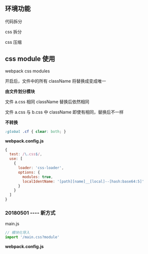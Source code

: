 ## 环境功能

代码拆分

css 拆分

css 压缩




## css module 使用
webpack css modules

开启后，文件中的所有 className 将替换成变成唯一

**由文件划分模块**

文件 a.css 相同 className 替换后依然相同

文件 a.css 与 b.css 中 className 即使有相同，替换后不一样

**不转换**

```css
:global .cf { clear: both; }
```

**webpack.config.js**

```js
{
  test: /\.css$/,
  use: [
    {
      loader: 'css-loader',
      options: {
        modules: true,
        localIdentName: '[path][name]__[local]--[hash:base64:5]'
      }
    }
  ]
}
```

### 20180501 ---- 新方式

main.js

```js
// 模块化导入
import '/main.css?module'
```

**webpack.config.js**

```js

```
